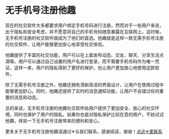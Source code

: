 # 无手机号注册他趣

现在的社交软件大多都要求用户绑定手机号码进行注册，然而对于一些用户来说，出于隐私和安全考虑，并不愿意将自己的手机号码随意暴露在互联网上。这时候，无手机号注册的社交软件就成为了他们的首选。他趣就是这样一款无需手机号注册的社交软件，让用户能够更加安心地享受社交体验。

他趣提供了丰富的社交功能，用户可以在上面发布动态、交友、聊天、分享生活点滴等。用户可以通过自己设置的用户名进行登录，而不需要手机号码作为唯一凭证。这样一来，用户的隐私得到了更好的保护，也让用户更加放心地使用这款软件。

除了无需手机号注册之外，他趣还拥有清新简洁的界面设计，让用户在使用过程中能够更加舒心。同时，他趣还提供了实时的消息通知功能，让用户不会错过任何重要的消息和动态。

总的来说，无手机号注册的他趣社交软件给用户提供了更加安全、放心的社交环境，同时也保护了用户的隐私。如果你也是对隐私保护比较在意的用户，不妨试试他趣，体验一下无手机号注册带来的便利和安心。

更多关于无手机号注册他趣请通过✈与我们联系，感谢阅读，谢谢！[点这✈里联系](https://abc.k02.cc)